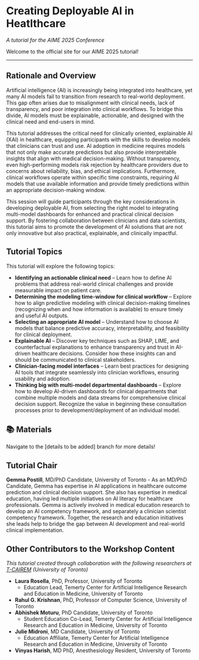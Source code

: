 # Creating Deployable AI in Heatlthcare
*A tutorial for the AIME 2025 Conference*

Welcome to the official site for our AIME 2025 tutorial! 

---
##  Rationale and Overview

Artificial intelligence (AI) is increasingly being integrated into healthcare, yet many AI models fail to transition from research to real-world deployment. This gap often arises due to misalignment with clinical needs, lack of transparency, and poor integration into clinical workflows. To bridge this divide, AI models must be explainable, actionable, and designed with the clinical need and end-users in mind.

This tutorial addresses the critical need for clinically oriented, explainable AI (XAI) in healthcare, equipping participants with the skills to develop models that clinicians can trust and use. AI adoption in medicine requires models that not only make accurate predictions but also provide interpretable insights that align with medical decision-making. Without transparency, even high-performing models risk rejection by healthcare providers due to concerns about reliability, bias, and ethical implications. Furthermore, clinical workflows operate within specific time constraints, requiring AI models that use available information and provide timely predictions within an appropriate decision-making window.

This session will guide participants through the key considerations in developing deployable AI, from selecting the right model to integrating multi-model dashboards for enhanced and practical clinical decision support. By fostering collaboration between clinicians and data scientists, this tutorial aims to promote the development of AI solutions that are not only innovative but also practical, explainable, and clinically impactful.


## Tutorial Topics

This tutorial will explore the following topics:
- **Identifying an actionable clinical need** – Learn how to define AI problems that address real-world clinical challenges and provide measurable impact on patient care.
- **Determining the modeling time-window for clinical workflow** – Explore how to align predictive modeling with clinical decision-making timelines (recognizing when and how information is available) to ensure timely and useful AI outputs.
- **Selecting an appropriate AI model** – Understand how to choose AI models that balance predictive accuracy, interpretability, and feasibility for clinical deployment.
- **Explainable AI** – Discover key techniques such as SHAP, LIME, and counterfactual explanations to enhance transparency and trust in AI-driven healthcare decisions. Consider how these insights can and should be communicated to clinical stakeholders.
- **Clinician-facing model interfaces** – Learn best practices for designing AI tools that integrate seamlessly into clinician workflows, ensuring usability and adoption.
- **Thinking big with multi-model departmental dashboards** – Explore how to develop AI-driven dashboards for clinical departments that combine multiple models and data streams for comprehensive clinical decision support. Recognize the value in beginning these consultation processes prior to development/deployment of an individual model.


## 📚 Materials
Navigate to the [details to be added] branch for more details!


## Tutorial Chair
**Gemma Postill**, MD/PhD Candidate, University of Toronto - As an MD/PhD Candidate, Gemma has expertise in AI applications in healthcare outcome prediction and clinical decision support. She also has expertise in medical education, having led multiple initiatives on AI literacy for healthcare professionals. Gemma is actively involved in medical education research to develop an AI competency framework, and separately a clinician scientist competency framework. Together, the research and education initiatives she leads help to bridge the gap between AI development and real-world clinical implementation.

## Other Contributors to the Workshop Content
*This tutorial created through collaboration with the following researchers at [T-CAIREM](https://tcairem.utoronto.ca) (University of Toronto)*
- **Laura Rosella**, PhD, Professor, University of Toronto
  - Education Lead, Temerty Center for Artificial Intelligence Research and Education in Medicine, University of Toronto
- **Rahul G. Krishnan**, PhD, Professor of Computer Science, University of Toronto
- **Abhishek Moturu**, PhD Candidate, University of Toronto
  - Student Education Co-Lead, Temerty Center for Artificial Intelligence Research and Education in Medicine, University of Toronto
- **Julie Midroni**, MD Candidate, University of Toronto
  - Education Affiliate, Temerty Center for Artificial Intelligence Research and Education in Medicine, University of Toronto
- **Vinyas Harish**, MD PhD, Anesthesiology Resident, University of Toronto 


